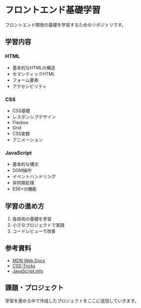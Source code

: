 # フロントエンド基礎学習

フロントエンド開発の基礎を学習するためのリポジトリです。

## 学習内容

### HTML
- 基本的なHTMLの構造
- セマンティックHTML
- フォーム要素
- アクセシビリティ

### CSS
- CSS基礎
- レスポンシブデザイン
- Flexbox
- Grid
- CSS変数
- アニメーション

### JavaScript
- 基本的な構文
- DOM操作
- イベントハンドリング
- 非同期処理
- ES6+の機能

## 学習の進め方

1. 各技術の基礎を学習
2. 小さなプロジェクトで実践
3. コードレビューで改善

## 参考資料

- [MDN Web Docs](https://developer.mozilla.org/)
- [CSS-Tricks](https://css-tricks.com/)
- [JavaScript.info](https://javascript.info/)

## 課題・プロジェクト

学習を進める中で作成したプロジェクトをここに追加していきます。